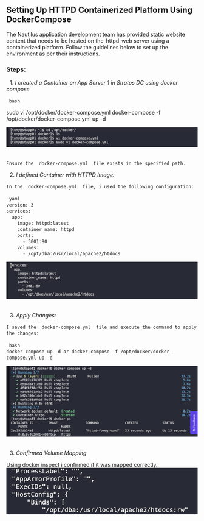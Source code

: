 ## Setting Up HTTPD Containerized Platform Using DockerCompose

The Nautilus application development team has provided static website content that needs to be hosted on the ⁠ httpd ⁠ web server using a containerized platform. Follow the guidelines below to set up the environment as per their instructions.

### Steps:

 1.⁠ ⁠*I created a Container on App Server 1 in Stratos DC using docker compose*
    

    ⁠ bash
  sudo vi /opt/docker/docker-compose.yml 
    docker-compose -f /opt/docker/docker-compose.yml up -d

   ![image1](./images/dockercompose1.png)  ⁠

    Ensure the ⁠ docker-compose.yml ⁠ file exists in the specified path.

 2.⁠ ⁠*I defined Container with HTTPD Image:*

    In the ⁠ docker-compose.yml ⁠ file, i used the following configuration:

    ⁠ yaml
    version: 3
    services:
      app:
        image: httpd:latest
        container_name: httpd
        ports:
          - 3001:80
        volumes:
          - /opt/dba:/usr/local/apache2/htdocs
   ![image1](./images/dockercompose2.png)   ⁠

 3.⁠ ⁠*Apply Changes:*

    I saved the ⁠ docker-compose.yml ⁠ file and execute the command to apply the changes:

    ⁠ bash
    docker compose up -d or docker-compose -f /opt/docker/docker-compose.yml up -d
    
  ![image1](./images/dockercompose3.png)    ⁠


 3.⁠ ⁠*Confirmed Volume Mapping*

   Using docker inspect i confirmed if it was mapped correctly.
![image1](./images/dockercompose4.png) 